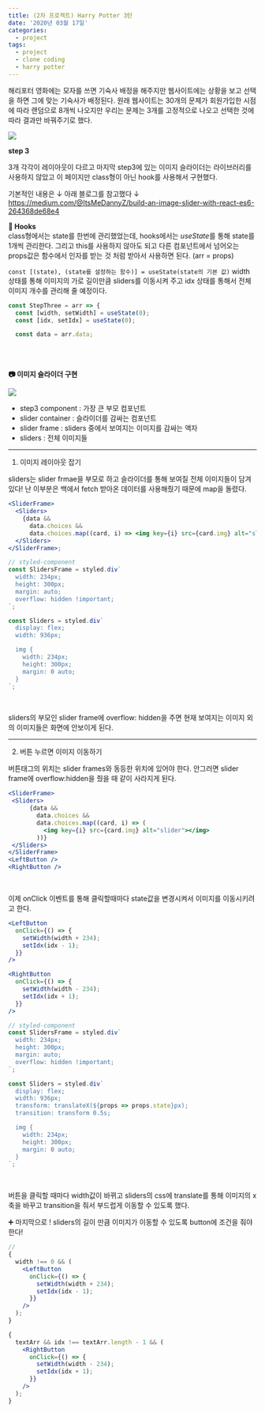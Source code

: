 ```yaml
---
title: (2차 프로젝트) Harry Potter 3탄
date: '2020년 03월 17일'
categories:
  - project
tags:
  - project
  - clone coding
  - harry potter
---
```


해리포터 영화에는 모자를 쓰면 기숙사 배정을 해주지만 웹사이트에는 상황을 보고 선택을 하면 그에 맞는 기숙사가 배정된다. 원래 웹사이트는 30개의 문제가 회원가입한 시점에 따라 랜덤으로 8개씩 나오지만 우리는 문제는 3개를 고정적으로 나오고 선택한 것에 따라 결과만 바꿔주기로 했다.

![](https://images.velog.io/images/ppl8709/post/78a74970-48e7-42ff-93ef-faf31ed9a566/image.png)

**step 3**

3개 각각이 레이아웃이 다르고 마지막 step3에 있는 이미지 슬라이더는 라이브러리를 사용하지 않았고 이 페이지만 class형이 아닌 hook를 사용해서 구현했다.

기본적인 내용은 ↓ 아래 블로그를 참고했다 ↓
https://medium.com/@ItsMeDannyZ/build-an-image-slider-with-react-es6-264368de68e4

**🔎 Hooks**
</br>
class형에서는 state를 한번에 관리했었는데, hooks에서는 *useState*를 통해 state를 1개씩 관리한다. 그리고 this를 사용하지 않아도 되고 다른 컴포넌트에서 넘어오는 props값은 함수에서 인자를 받는 것 처럼 받아서 사용하면 된다. (arr = props)

`const [(state), (state를 설정하는 함수)] = useState(state의 기본 값)`
width 상태를 통해 이미지의 가로 길이만큼 sliders를 이동시켜 주고 idx 상태를 통해서 전체 이미지 개수를 관리해 줄 예정이다.

```jsx
const StepThree = arr => {
  const [width, setWidth] = useState(0);
  const [idx, setIdx] = useState(0);

  const data = arr.data;
```

</br>
</br>

**📷 이미지 슬라이더 구현**

![](https://images.velog.io/images/ppl8709/post/5e8088ce-2423-4825-89b4-4f21f846c37b/image.png)

- step3 component : 가장 큰 부모 컴포넌트
- slider container : 슬라이더를 감싸는 컴포넌트
- slider frame : sliders 중에서 보여지는 이미지를 감싸는 액자
- sliders : 전체 이미지들

---

1. 이미지 레이아웃 잡기

sliders는 slider frmae을 부모로 하고 슬라이더를 통해 보여질 전체 이미지들이 담겨있다! 난 이부분은 백에서 fetch 받아온 데이터를 사용해줬기 때문에 map을 돌렸다.

```jsx
<SliderFrame>
  <Sliders>
    {data &&
      data.choices &&
      data.choices.map((card, i) => <img key={i} src={card.img} alt="slider"></img>)}
  </Sliders>
</SliderFrame>;

// styled-component
const SlidersFrame = styled.div`
  width: 234px;
  height: 300px;
  margin: auto;
  overflow: hidden !important;
`;

const Sliders = styled.div`
  display: flex;
  width: 936px;

  img {
    width: 234px;
    height: 300px;
    margin: 0 auto;
  }
`;
```

</br>

sliders의 부모인 slider frame에 overflow: hidden을 주면 현재 보여지는 이미지 외의 이미지들은 화면에 안보이게 된다.

---

2. 버튼 누르면 이미지 이동하기

버튼태그의 위치는 slider frames와 동등한 위치에 있어야 한다. 안그러면 slider frame에 overflow:hidden을 줬을 때 같이 사라지게 된다.

```jsx
<SliderFrame>
 <Sliders>
      {data &&
        data.choices &&
        data.choices.map((card, i) => (
          <img key={i} src={card.img} alt="slider"></img>
        ))}
 </Sliders>
</SliderFrame>
<LeftButton />
<RightButton />

```

</br>

이제 onClick 이벤트를 통해 클릭할때마다 state값을 변경시켜서 이미지를 이동시키려고 한다.

```jsx
<LeftButton
  onClick={() => {
    setWidth(width + 234);
  	setIdx(idx - 1);
  }}
/>

<RightButton
  onClick={() => {
    setWidth(width - 234);
  	setIdx(idx + 1);
  }}
/>

// styled-component
const SlidersFrame = styled.div`
  width: 234px;
  height: 300px;
  margin: auto;
  overflow: hidden !important;
`;

const Sliders = styled.div`
  display: flex;
  width: 936px;
  transform: translateX(${props => props.state}px);
  transition: transform 0.5s;

  img {
    width: 234px;
    height: 300px;
    margin: 0 auto;
  }
`;
```

</br>

버튼을 클릭할 때마다 width값이 바뀌고 sliders의 css에 translate를 통해 이미지의 x축을 바꾸고 transition을 줘서 부드럽게 이동할 수 있도록 했다.

➕ 마지막으로 ! sliders의 길이 만큼 이미지가 이동할 수 있도록 button에 조건을 줘야한다!

```jsx
//
{
  width !== 0 && (
    <LeftButton
      onClick={() => {
        setWidth(width + 234);
        setIdx(idx - 1);
      }}
    />
  );
}

{
  textArr && idx !== textArr.length - 1 && (
    <RightButton
      onClick={() => {
        setWidth(width - 234);
        setIdx(idx + 1);
      }}
    />
  );
}
```
